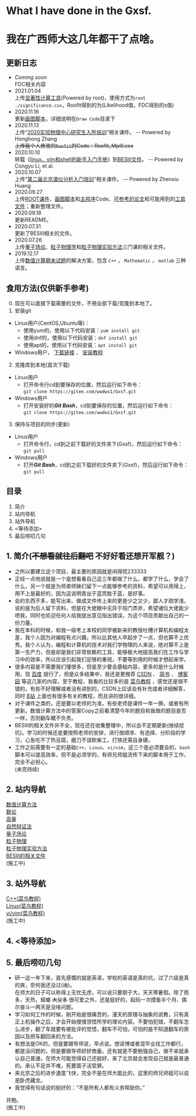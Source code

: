 # What I have done in the Gxsf.
# 我在广西师大这几年都干了点啥。
## 更新日志
- *Coming soon*  
FDC相关内容  
- 2021.01.04  
上传[显著性计算工具](https://gitee.com/wwdws1/Gxsf/tree/master/Documents%20of%20BESIII/Tools/significance.cxx)\(Powered by root\)，使用方式为`root ./significance.cxx`，Roofit得到的为\(Likelihood值，FDC得到的s值\)
- 2020.11.16  
更新[画图脚本](https://gitee.com/wwdws1/Gxsf/tree/master/Documents%20of%20BESIII/Code/Draw%20code)，详细说明在`Draw Code`目录下  
- 2020.11.13  
上传“[2020实验物理中心研究生入所培训](https://gitee.com/wwdws1/Gxsf/tree/master/Documents%20of%20BESIII/2020%20Experimental%20Physics%20Center%20Graduate%20Admission%20Training)”相关课件。 -- Powered by Honghong Zhang  
~~上传我个人修改的`Roofit`的Code：Roofit_Mpi0.cxx~~  
- 2020.10.10  
转载《[linux、vim和shell的新手入门手册](https://gitee.com/wwdws1/Gxsf/blob/master/Documents%20of%20BESIII/linux%E3%80%81vim%E5%92%8Cshell%E7%9A%84%E6%96%B0%E6%89%8B%E5%85%A5%E9%97%A8%E6%89%8B%E5%86%8C.pdf)》到[BESIII文件](https://gitee.com/wwdws1/Gxsf/tree/master/Documents%20of%20BESIII)。 -- Powered by Congyu Li, et al.  
- 2020.10.07  
上传“[第二届北京谱仪分析入门培训](https://gitee.com/wwdws1/Gxsf/tree/master/Documents%20of%20BESIII/The%202nd%20BES%20Analysis%20Introduction%20Training)”相关课件。 -- Powered by Zhenxiu Huang  
- 2020.09.27  
上传[ROOT课件](https://gitee.com/wwdws1/Gxsf/tree/master/Documents%20of%20BESIII/CERN_ROOT%20Courseware)、[画图脚本](https://gitee.com/wwdws1/Gxsf/tree/master/Documents%20of%20BESIII/Code/Draw%20code)和[主程序](https://gitee.com/wwdws1/Gxsf/tree/master/Documents%20of%20BESIII/Code/Main%20program%20code)Code、[可参考的论文](https://gitee.com/wwdws1/Gxsf/tree/master/Documents%20of%20BESIII/Paper)和可能用到的[工具文件](https://gitee.com/wwdws1/Gxsf/tree/master/Documents%20of%20BESIII/Tools)；重新整理文件。  
- 2020.09.18  
更新README。  
- 2020.07.31  
更新了BESIII相关的文件。  
- 2020.07.26  
上传[量子场论](https://gitee.com/wwdws1/Gxsf/tree/master/Quantum%20Field%20Theory)、[粒子物理学](https://gitee.com/wwdws1/Gxsf/tree/master/Particle%20Physics)和[粒子物理实验方法](https://gitee.com/wwdws1/Gxsf/tree/master/Particle%20Physics%20Experiment)三门课的相关文件。  
- 2019.12.17  
上传[数值计算期末试题](https://gitee.com/wwdws1/Gxsf/tree/master/Numeral%20Calculations/Final%20Exam)的解决方案，包含 `C++` ， `Mathematic` ， `matlab`  三种语言。  
## 食用方法\(仅供新手参考\)  
0. 现在可以直接下载需要的文件，不用全部下载/克隆到本地了。  
1. 安装git  
- Linux用户\(CentOS,Ubuntu等\)：  
    - 使用yum的，使用以下代码安装：`yum install git`  
    - 使用dnf的，使用以下代码安装：`dnf install git`  
    - 使用apt的，使用以下代码安装：`apt install git`  
- Windows用户， [下载链接](https://git-scm.com/downloads) 、 [安装教程](https://blog.csdn.net/qq_32786873/article/details/80570783)  
2. 克隆库到本地\(首次下载\)  
- Linux用户  
    - 打开命令行cd到要保存的位置，然后运行如下命令：  
    `git clone https://gitee.com/wwdws1/Gxsf.git`  
- Windows用户  
    - 打开安装好的***Git Bash***，cd到要保存的位置，然后运行如下命令：  
    `git clone https://gitee.com/wwdws1/Gxsf.git`  
3. 保持与项目的同步\(更新\)  
- Linux用户  
    - 打开命令行，cd到之前下载好的文件夹下\(Gxsf\)，然后运行如下命令：  
    `git pull`  
- Windows用户  
    - 打开***Git Bash***，cd到之前下载好的文件夹下\(Gxsf\)，然后运行如下命令：  
    `git pull`  
## 目录
1. 简介
2. 站内导航
3. 站外导航
4. <等待添加>
5. 最后唠叨几句
## 1. 简介\(~~不想看就往后翻吧~~ 不好好看还想开军舰？\)
- 之所以要建立这个项目，最主要的原因就是闲得慌233333  
- 正经一点地说就是一个是想看看自己这三年都做了什么，都学了什么，学会了什么，另一个就是为师弟师妹们留下一点能够参考的资料，希望可以用得上，用不上是最好的，因为这说明青出于蓝而胜于蓝，是好事。  
- 会的东西不多，能写出来、做成文件传上来的更是少之又少，鄙人才疏学浅，说的是为后人留下资料，但是在大佬眼中无异于班门弄斧，希望诸位大佬能少喷我，同时也欢迎任何人给我提出意见指出错误，为这个项目贡献出自己的一份力量。  
- 我在本科的时候，和我一级考上本校的同学被新来的教授吐槽计算机和编程太差，我个人因为对编程有点兴趣，所以比其他人早起步了一点，但也算不上优秀。我个人认为，编程和计算机的技术对我们学物理的人来说，绝对算不上是第一生产力，但是却是我们非常依赖的工具，能够极大地提高我们在工作与学习中的效率，所以应该引起我们足够的重视，不要等到用的时候才想起来学。  
- 很多内容是不需要我们懂很多，但是至少要会基础内容，更多的是什么时候用，现 [百度](https://www.baidu.com/) 就行了，但是众多结果中，我还是更推荐 [CSDN](https://www.csdn.net/) 、 [简书](https://www.jianshu.com/) 、 [博客园](https://www.cnblogs.com/) 等这几家的内容，至于教程，我看的比较多的是 [菜鸟教程](https://www.runoob.com/) ，感觉还是很不错的，有些不好理解或者没有讲到的，CSDN上应该会有补充或者详细解答，同时 [B站](https://www.bilibili.com/) 上面也有很多有关的教程，而且讲的很详细。  
- 对于课件之类的，还是要以老师的为准，有些老师是课件一年一换，或者有所更新。数值计算方法中的答案Copy之前看清楚今年的题目和我做的题目是否一样，否则翻车概不负责。  
- BESIII的相关文件并不全，现在还在收集整理中，所以会不定期更新\(继续挖坑\)。学习的时候还是要按照老师的安排，进行按顺序、有选择、分阶段的学习，心急吃不了热豆腐，磨刀不误砍柴工，打铁还需自身硬。  
- 工作之前需要有一定的基础`C++`、`Linux`、`vi/vim`，这三个是必须要会的，`bash`脚本可以提高效率，但不是必须学的，有师兄师姐流传下来的脚本用于工作，完全不必担心。  
\(未完待续\)  
## 2. 站内导航
[数值计算方法](https://gitee.com/wwdws1/Gxsf/tree/master/Numeral%20Calculations)  
[群论](https://gitee.com/wwdws1/Gxsf/tree/master/Group%20Theory)  
[高量](https://gitee.com/wwdws1/Gxsf/tree/master/Advanced%20Quantum%20Mechanics)  
[自然辩证法](https://gitee.com/wwdws1/Gxsf/tree/master/Dialectics%20of%20Natural%20Energy)  
[量子场论](https://gitee.com/wwdws1/Gxsf/tree/master/Quantum%20Field%20Theory)  
[粒子物理](https://gitee.com/wwdws1/Gxsf/tree/master/Particle%20Physics)  
[粒子物理实验方法](https://gitee.com/wwdws1/Gxsf/tree/master/Particle%20Physics%20Experiment)  
[BESIII的相关文件](https://gitee.com/wwdws1/Gxsf/tree/master/Documents%20of%20BESIII)  
\(施工中\)  
## 3. 站外导航
[C++\(菜鸟教程\)](https://www.runoob.com/cplusplus/cpp-tutorial.html)  
[Linux\(菜鸟教程\)](https://www.runoob.com/linux/linux-tutorial.html)  
[vi/vim\(菜鸟教程\)](https://www.runoob.com/linux/linux-vim.html)  
\(施工中\)  
## 4. <等待添加>
## 5. 最后唠叨几句
- 研一这一年下来，首先感慨的就是英语，学校的英语是真的坑，过了六级是真的爽，奈何我还没过\(~~淦~~\)。  
在师大的日子可以称得上无忧无虑，可以说只要胆子大，天天寒暑假。除了雨多，天热，蟑螂 ~~大又多~~ 很可爱之外，还是挺好的，起码一次摸鱼半个月、偶尔奋斗一两天是没啥问题。  
- 学习如何工作的时候，刚开始是很痛苦的，漫天的原理与抽象的说教，只有真正上机操作之后，才会开始慢慢领悟所学的理论内容。不要怕犯错，不翻车怎么进步，翻了车就要有被批评的觉悟，翻车不可怕，可怕的是不知道翻车的原因以及把车翻回来的方法。  
- 有想法是OK的，但是要跟导师说，早点说。想读博或者混毕业找工作都行，都是没问题的，但是要跟导师好好商量。还有就是不要勉强自己，做不来就承认自己普通，在师大可能觉得自己还挺好，来了北京就会发现自己就是最普通的。承认不足并不难，死要面子活受罪。  
- 来北京之后的进步速度飞快，完全不是在师大能比的，这里的师兄师姐可以说是卧虎藏龙。  
- 我觉得有句话说的挺好的：“不是所有人都有义务帮助你。”

共勉。  
\(施工中\)  